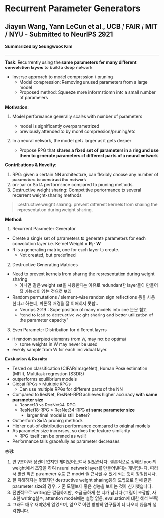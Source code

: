 # Recurrent Parameter Generators
## Jiayun Wang, Yann LeCun et al., UCB / FAIR / MIT / NYU - Submitted to NeurIPS 2921
#### Summarized by Seungwook Kim
---

**Task**: Recurrently using the **same parameters for many different convolution layers** to build a deep network
* Inverse approach to model compression / pruning
    * Model compression: Removing unused parameters from a large model
    * Proposed method: Squeeze more informatiomn into a small number of parameters

**Motivation**:
1. Model performance generally scales with number of parameters
    * model is significantly overparametrized
    * previously attended to by morel compression/pruning/etc

2. In a neural network, the model gets larger as it gets deeper
    * Propose RPG that **shares a fixed set of parameters in a ring and use them to generate parameters of different parts of a neural network**

**Contributions & Novelty**:
1. RPG: given a certain NN architecture, can flexibly choose any number of parameters to construct the network
2. on-par or SoTA performance compared to pruning methods.
3. Destructive weight sharing: Competitive performance to several recurrent weight-sharing methods.

> Destructive weight sharing: prevent different kernels from sharing the representation during weight sharing.

**Method**:
1. Recurrent Parameter Generator
* Create a single set of parameters to generate parameters for each convolution layer i.e. $\text{Kernel Weight} = \mathbf{R}_i \cdot \mathbf{W}$
* R is a generating matrix, one for each layer to create.
    * Not created, but predefined 
2. Destructive Generating Matrices
* Need to prevent kernels from sharing the representation during weight sharing
    * 아니면 같은 weight set을 사용한다는 이유로 redundant한 layer들이 만들어질 가능성이 있는 것으로 보임
* Random permutations / element-wise random sign reflections 등을 사용한다고 하는데, 이론적 배경을 잘 이해하지 못함..
    * Neurips 2019 : Superposition of many models into one 논문 참고
    * "tend to lead to destructive weight sharing and better utilization of the parameter capacity"
3. Even Parameter Distribution for different layers
* if random sampled elements from W, may not be optimal
    * some weights in W may never be used
* evenly sample from W for each individual layer.

**Evaluation & Results**
* Tested on classification (CIFAR/ImageNet), Human Pose estimation (MPII), Multitask regression (S3DIS)
* outperforms equilibrium models
* Global RPGs > Multiple RPGs
    * Can use multiple RPGs for different parts of the NN
* Compared to ResNet, ResNet-RPG achieves higher accuracy **with same parameter size**
    * Resnet18 vs ResNet34-RPG
    * ResNet18-RPG < ResNet34-RPG **at same parameter size**
        * larger final model is still better?
* Outperform SoTA pruning methods
* Higher out-of-distribution performance compared to original models
* As parameter size increases, so does the feature similarity
    * RPG itself can be pruned as well!
* Performance falls gracefully as parameter decreases

**총평**:
1. 연구분야와 상관이 없지만 재미있어보여서 읽었습니다. 결론적으로 정해진 pool의 weight에서 조합을 하여 neural network layer를 만들어낸다는 개념입니다. 따라서 훨씬 적은 parameter 수로 큰 model 을 근사할 수 있게 되는 것이 장점입니다.
2. 잘 이해하지는 못했지만 destructive weight sharing등의 도입으로 인해 같은 parameter size의 경우, 기존 모델보다 좋은 성능을 보이는 것이 신기했습니다.
3. 전반적으로 writing은 깔끔하지만, 조금 급하게 쓴 티가 납니다 (그림이 조잡함, 사소한 writing실수, attention model에는 설명 없음, evaluation에 대한 해석 부족)
4. 그래도 매우 재미있게 읽었으며, 앞으로 이런 방향의 연구들이 더 나오지 않을까 생각합니다.
